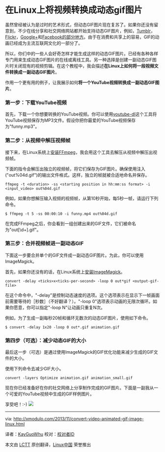 在Linux上将视频转换成动态gif图片
================================================================================
虽然曾经被认为是过时的艺术形式，但动态GIF图片现在复苏了。如果你还没有留意到，不少在线分享和社交网络网站都开始支持动态GIF图片，例如，[Tumblr][1]，[Flickr][2]，[Google+][3]和[Facebook的部分地方][4]。由于在消费和共享上的容易，GIF的动画已经成为主流互联网文化的一部分了。

所以，你们中的一些人会好奇怎样才能生成这样的动态GIF图片。已经有各种各样专门用来生成动态GIF图片的在线或离线工具。另一种选择是创建一副动态GIF图片时关闭现有的视频剪辑。在这个教程中，我会描述**在Linux上如何将一段视频文件转换成一副动态GIF图片**。

作用一个更有用的例子，让我展示如何**将一个YouTube视频转换成一副动态GIF图片**。

### 第一步：下载YouTube视频 ###

首先，下载一个你想要转换的YouTube视频。你可以使用[youtube-dl][5]这个工具将YouTube视频保存为MP3文件。假设你把你最爱的YouTube视频保存为"funny.mp3"。

### 第二步：从视频中解压视频帧 ###

接下来，在Linux系统上[安装FFmpeg][5]，我会用这个工具去解压从视频中解压出视频帧。

下面的指令会解压出独立的视频帧，将它们保存为GIF图片。确保使用注入("out%04d.gif")的输出文件格式。这样，独立的帧就被合适地命名并保存。

    ffmpeg -t <duration> -ss <starting position in hh:mm:ss format> -i <input_video> out%04d.gif

例如，如果你想解压输入视频的视频帧，从第10秒开始，每5秒一帧，请运行下列命令。

    $ ffmpeg -t 5 -ss 00:00:10 -i funny.mp4 out%04d.gif 

在完成FFmpeg之后，你会看到一组创建出来的GIF文件，它们被命名为"out[\d+].gif"。

### 第三步：合并视频帧进一副动态GIF ###

下面这一步要合并单个的GIF文件成一副动态GIF图片。为此，你可以使用ImageMagick。

首先，如果你还没有的话，在Linux系统上[安装ImageMagick][7]。


    convert -delay <ticks>x<ticks-per-second> -loop 0 out*gif <output-gif-file>

在这个命令中，"-delay"是控制动态速度的选项。这个选项表示在显示下一帧画面前需要等待的［秒数］（不好翻译？）。"-loop 0"选项表示动画的无限次循环。如果你愿意，你可以指定"-loop N"让动画只重复N次。

例如，为了生成一副每秒20帧和循环无数次的动态GIF图片，使用如下命令。

    $ convert -delay 1x20 -loop 0 out*.gif animation.gif 

### 第四步（可选）：减少动态GIF的大小 ###

最后这一步（可选）是通过使用ImageMagick的GIF优化功能来减少生成的GIF文件的大小。

使用下列命令去减少GIF大小。

    convert -layers Optimize animation.gif animation_small.gif 

现在你已经准备好在你的社交网络上分享制作完成的GIF图片。下面是一副我从一个可爱的YouTube视频中生成的GIF样例图片。

享受吧！:-)
[![](http://farm8.staticflickr.com/7372/10988763123_4e89a18085_o.gif)][8]

--------------------------------------------------------------------------------

via: http://xmodulo.com/2013/11/convert-video-animated-gif-image-linux.html

译者：[KayGuoWhu](https://github.com/KayGuoWhu) 校对：[校对者ID](https://github.com/校对者ID)

本文由 [LCTT](https://github.com/LCTT/TranslateProject) 原创翻译，[Linux中国](http://linux.cn/) 荣誉推出

[1]:http://staff.tumblr.com/post/15623140287/1mb-gifs
[2]:http://www.flickr.com/photos/markus-weldon-imagebank/4439159924/sizes/o/in/photostream/
[3]:https://plus.google.com/communities/110524851358723545415
[4]:http://mashable.com/2013/08/29/gifs-return-to-facebook/
[5]:http://xmodulo.com/2013/03/how-to-save-youtube-videos-on-linux.html
[6]:http://xmodulo.com/2013/06/how-to-install-ffmpeg-on-linux.html
[7]:http://ask.xmodulo.com/install-imagemagick-linux.html
[8]:http://www.flickr.com/photos/xmodulo/10988763123/
